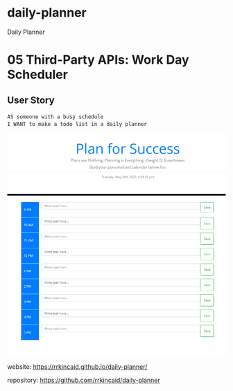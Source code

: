 # daily-planner

Daily Planner

# 05 Third-Party APIs: Work Day Scheduler

## User Story

```md
AS someone with a busy schedule
I WANT to make a todo list in a daily planner
```

<img src = "./assets/images/daily-planner.png" >

website: https://rrkincaid.github.io/daily-planner/

repository: https://github.com/rrkincaid/daily-planner
